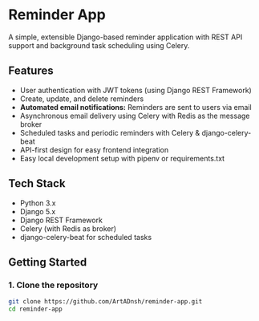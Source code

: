 # Reminder App

A simple, extensible Django-based reminder application with REST API support and background task scheduling using Celery.

## Features

- User authentication with JWT tokens (using Django REST Framework)
- Create, update, and delete reminders
- **Automated email notifications:** Reminders are sent to users via email
- Asynchronous email delivery using Celery with Redis as the message broker
- Scheduled tasks and periodic reminders with Celery & django-celery-beat
- API-first design for easy frontend integration
- Easy local development setup with pipenv or requirements.txt

## Tech Stack

- Python 3.x
- Django 5.x
- Django REST Framework
- Celery (with Redis as broker)
- django-celery-beat for scheduled tasks

## Getting Started

### 1. Clone the repository

```bash
git clone https://github.com/ArtADnsh/reminder-app.git
cd reminder-app

